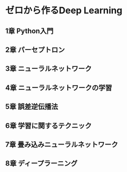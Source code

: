 # ゼロから作るDeep Learning
## 1章 Python入門
## 2章 パーセプトロン
## 3章 ニューラルネットワーク
## 4章 ニューラルネットワークの学習
## 5章 誤差逆伝播法
## 6章 学習に関するテクニック
## 7章 畳み込みニューラルネットワーク
## 8章 ディープラーニング